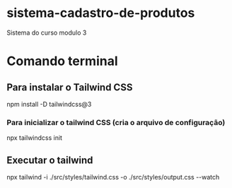 # sistema-cadastro-de-produtos
 Sistema do curso modulo 3 

 # Comando terminal

 ## Para instalar o Tailwind CSS
 npm install -D tailwindcss@3

 ### Para inicializar o tailwind CSS (cria o arquivo de configuração)
 npx tailwindcss init

 ## Executar o tailwind
 npx tailwind -i ./src/styles/tailwind.css -o ./src/styles/output.css --watch




